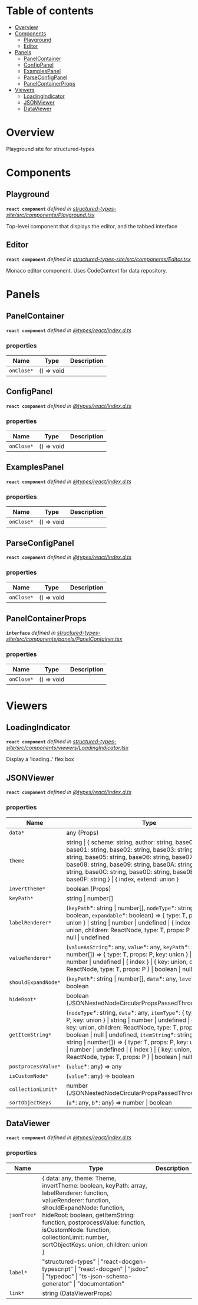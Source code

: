 # Table of contents

-   [Overview](#overview)
-   [Components](#components)
    -   [Playground](#playground)
    -   [Editor](#editor)
-   [Panels](#panels)
    -   [PanelContainer](#panelcontainer)
    -   [ConfigPanel](#configpanel)
    -   [ExamplesPanel](#examplespanel)
    -   [ParseConfigPanel](#parseconfigpanel)
    -   [PanelContainerProps](#panelcontainerprops)
-   [Viewers](#viewers)
    -   [LoadingIndicator](#loadingindicator)
    -   [JSONViewer](#jsonviewer)
    -   [DataViewer](#dataviewer)

# Overview

Playground site for structured-types

# Components

<api-readme files="./src/components/Playground.tsx,./src/components/Editor.tsx"/>

<!-- START-API-README -->

## Playground

**`react component`** _defined in [structured-types-site/src/components/Playground.tsx](https://github.com/ccontrols/structured-types/tree/master/site/src/components/Playground.tsx#L21)_

Top-level component that displays the editor, and the tabbed interface



## Editor

**`react component`** _defined in [structured-types-site/src/components/Editor.tsx](https://github.com/ccontrols/structured-types/tree/master/site/src/components/Editor.tsx#L10)_

Monaco editor component. Uses CodeContext for data repository.



<!-- END-API-README -->

# Panels

<api-readme extract="PanelContainer, ConfigPanel, ExamplesPanel, ParseConfigPanel" files="./src/components/panels/PanelContainer.tsx,./src/components/panels/ConfigPanel.tsx,./src/components/panels/ExamplesPanel.tsx,./src/components/panels/ParseConfigPanel.tsx"/>

<!-- START-API-README -->

## PanelContainer

**`react component`** _defined in [@types/react/index.d.ts](https://github.com/DefinitelyTyped/DefinitelyTyped/tree/master/types/react)_



### **properties**

| Name       | Type       | Description |
| ---------- | ---------- | ----------- |
| `onClose*` | () => void |             |

## ConfigPanel

**`react component`** _defined in [@types/react/index.d.ts](https://github.com/DefinitelyTyped/DefinitelyTyped/tree/master/types/react)_



### **properties**

| Name       | Type       | Description |
| ---------- | ---------- | ----------- |
| `onClose*` | () => void |             |

## ExamplesPanel

**`react component`** _defined in [@types/react/index.d.ts](https://github.com/DefinitelyTyped/DefinitelyTyped/tree/master/types/react)_



### **properties**

| Name       | Type       | Description |
| ---------- | ---------- | ----------- |
| `onClose*` | () => void |             |

## ParseConfigPanel

**`react component`** _defined in [@types/react/index.d.ts](https://github.com/DefinitelyTyped/DefinitelyTyped/tree/master/types/react)_



### **properties**

| Name       | Type       | Description |
| ---------- | ---------- | ----------- |
| `onClose*` | () => void |             |

## PanelContainerProps

**`interface`** _defined in [structured-types-site/src/components/panels/PanelContainer.tsx](https://github.com/ccontrols/structured-types/tree/master/site/src/components/panels/PanelContainer.tsx#L5)_



### **properties**

| Name       | Type       | Description |
| ---------- | ---------- | ----------- |
| `onClose*` | () => void |             |

<!-- END-API-README -->

# Viewers

<api-readme extract="LoadingIndicator,JSONViewer,DataViewer" files="./src/components/viewers/LoadingIndicator.tsx,./src/components/viewers/JSONViewer.tsx,./src/components/viewers/DataViewer.tsx" collectHelpers=false/>

<!-- START-API-README -->

## LoadingIndicator

**`react component`** _defined in [structured-types-site/src/components/viewers/LoadingIndicator.tsx](https://github.com/ccontrols/structured-types/tree/master/site/src/components/viewers/LoadingIndicator.tsx#L7)_

Display a 'loading..' flex box



## JSONViewer

**`react component`** _defined in [@types/react/index.d.ts](https://github.com/DefinitelyTyped/DefinitelyTyped/tree/master/types/react)_



### **properties**

| Name                | Type                                                                                                                                                                                                                                                                                                                                                                                                                                                                  | Description |
| ------------------- | --------------------------------------------------------------------------------------------------------------------------------------------------------------------------------------------------------------------------------------------------------------------------------------------------------------------------------------------------------------------------------------------------------------------------------------------------------------------- | ----------- |
| `data*`             | any (Props)                                                                                                                                                                                                                                                                                                                                                                                                                                                           |             |
| `theme`             | string \| { scheme: string, author: string, base00: string, base01: string, base02: string, base03: string, base04: string, base05: string, base06: string, base07: string, base08: string, base09: string, base0A: string, base0B: string, base0C: string, base0D: string, base0E: string, base0F: string } \| { index, extend: union }                                                                                                                              |             |
| `invertTheme*`      | boolean (Props)                                                                                                                                                                                                                                                                                                                                                                                                                                                       |             |
| `keyPath*`          | string \| number\[]                                                                                                                                                                                                                                                                                                                                                                                                                                                   |             |
| `labelRenderer*`    | (`keyPath`\*: string \| number\[], `nodeType`\*: string, `expanded`\*: boolean, `expandable`\*: boolean) => { type: T, props: P, key: union } \| string \| number \| undefined \| { index } \| { key: union, children: ReactNode, type: T, props: P } \| boolean \| null \| undefined                                                                                                                                                                                 |             |
| `valueRenderer*`    | (`valueAsString`\*: any, `value`\*: any, `keyPath`\*: string \| number\[]) => { type: T, props: P, key: union } \| string \| number \| undefined \| { index } \| { key: union, children: ReactNode, type: T, props: P } \| boolean \| null \| undefined                                                                                                                                                                                                               |             |
| `shouldExpandNode*` | (`keyPath`\*: string \| number\[], `data`\*: any, `level`\*: number) => boolean                                                                                                                                                                                                                                                                                                                                                                                       |             |
| `hideRoot*`         | boolean (JSONNestedNodeCircularPropsPassedThroughJSONTree)                                                                                                                                                                                                                                                                                                                                                                                                            |             |
| `getItemString*`    | (`nodeType`\*: string, `data`\*: any, `itemType`\*: { type: T, props: P, key: union } \| string \| number \| undefined \| { index } \| { key: union, children: ReactNode, type: T, props: P } \| boolean \| null \| undefined, `itemString`\*: string, `keyPath`\*: string \| number\[]) => { type: T, props: P, key: union } \| string \| number \| undefined \| { index } \| { key: union, children: ReactNode, type: T, props: P } \| boolean \| null \| undefined |             |
| `postprocessValue*` | (`value`\*: any) => any                                                                                                                                                                                                                                                                                                                                                                                                                                               |             |
| `isCustomNode*`     | (`value`\*: any) => boolean                                                                                                                                                                                                                                                                                                                                                                                                                                           |             |
| `collectionLimit*`  | number (JSONNestedNodeCircularPropsPassedThroughJSONTree)                                                                                                                                                                                                                                                                                                                                                                                                             |             |
| `sortObjectKeys`    | (`a`\*: any, `b`\*: any) => number \| boolean                                                                                                                                                                                                                                                                                                                                                                                                                         |             |

## DataViewer

**`react component`** _defined in [@types/react/index.d.ts](https://github.com/DefinitelyTyped/DefinitelyTyped/tree/master/types/react)_



### **properties**

| Name        | Type                                                                                                                                                                                                                                                                                                             | Description |
| ----------- | ---------------------------------------------------------------------------------------------------------------------------------------------------------------------------------------------------------------------------------------------------------------------------------------------------------------- | ----------- |
| `jsonTree*` | { data: any, theme: Theme, invertTheme: boolean, keyPath: array, labelRenderer: function, valueRenderer: function, shouldExpandNode: function, hideRoot: boolean, getItemString: function, postprocessValue: function, isCustomNode: function, collectionLimit: number, sortObjectKeys: union, children: union } |             |
| `label*`    | "structured-types" \| "react-docgen-typescript" \| "react-docgen" \| "jsdoc" \| "typedoc" \| "ts-json-schema-generator" \| "documentation"                                                                                                                                                                       |             |
| `link*`     | string (DataViewerProps)                                                                                                                                                                                                                                                                                         |             |

<!-- END-API-README -->

